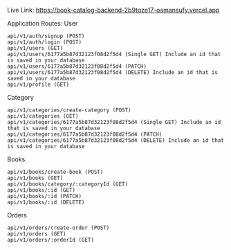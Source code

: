 Live Link: https://book-catalog-backend-2b9tqze17-osmansufy.vercel.app

Application Routes:
User

    api/v1/auth/signup (POST)
    api/v1/auth/login (POST)
    api/v1/users (GET)
    api/v1/users/6177a5b87d32123f08d2f5d4 (Single GET) Include an id that is saved in your database
    api/v1/users/6177a5b87d32123f08d2f5d4 (PATCH)
    api/v1/users/6177a5b87d32123f08d2f5d4 (DELETE) Include an id that is saved in your database
    api/v1/profile (GET)

Category

    api/v1/categories/create-category (POST)
    api/v1/categories (GET)
    api/v1/categories/6177a5b87d32123f08d2f5d4 (Single GET) Include an id that is saved in your database
    api/v1/categories/6177a5b87d32123f08d2f5d4 (PATCH)
    api/v1/categories/6177a5b87d32123f08d2f5d4 (DELETE) Include an id that is saved in your database

Books

    api/v1/books/create-book (POST)
    api/v1/books (GET)
    api/v1/books/category/:categoryId (GET)
    api/v1/books/:id (GET)
    api/v1/books/:id (PATCH)
    api/v1/books/:id (DELETE)

Orders

    api/v1/orders/create-order (POST)
    api/v1/orders (GET)
    api/v1/orders/:orderId (GET)
